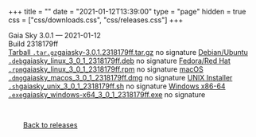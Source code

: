 +++
title = ""
date = "2021-01-12T13:39:00"
type = "page"
hidden = true
css = ["css/downloads.css", "css/releases.css"]
+++

<div class="download-container">
<div id="download-title">
<i class="fa-solid fa-tag"></i>
Gaia Sky <span class="downloads-version">3.0.1</span> — <i class="fa-solid fa-clock"></i>
<time class="downloads-releasedate" datetime="2021-01-12T13:39:00" title="Published: 2021-01-12T13:39:00">2021-01-12</time></div>
<div class="downloads-build">Build 2318179ff</div>
<div class="download-section">
<a href="https://gaia.ari.uni-heidelberg.de/gaiasky/releases/3.0.1.2318179ff/gaiasky-3.0.1.2318179ff.tar.gz" class="download-button"><i class="fa-solid fa-file-zipper"></i> Tarball <code>.tar.gz</code><span class="download-sub">gaiasky-3.0.1.2318179ff.tar.gz</span></a>
<span class="signature">no signature</span>
<a href="https://gaia.ari.uni-heidelberg.de/gaiasky/releases/3.0.1.2318179ff/gaiasky_linux_3_0_1_2318179ff.deb" class="download-button"><i class="fa-brands fa-debian"></i> Debian/Ubuntu <code>.deb</code><span class="download-sub">gaiasky_linux_3_0_1_2318179ff.deb</span></a>
<span class="signature">no signature</span>
<a href="https://gaia.ari.uni-heidelberg.de/gaiasky/releases/3.0.1.2318179ff/gaiasky_linux_3_0_1_2318179ff.rpm" class="download-button"><i class="fa-brands fa-fedora"></i> Fedora/Red Hat <code>.rpm</code><span class="download-sub">gaiasky_linux_3_0_1_2318179ff.rpm</span></a>
<span class="signature">no signature</span>
<a href="https://gaia.ari.uni-heidelberg.de/gaiasky/releases/3.0.1.2318179ff/gaiasky_macos_3_0_1_2318179ff.dmg" class="download-button"><i class="fa-brands fa-apple"></i> macOS <code>.dmg</code><span class="download-sub">gaiasky_macos_3_0_1_2318179ff.dmg</span></a>
<span class="signature">no signature</span>
<a href="https://gaia.ari.uni-heidelberg.de/gaiasky/releases/3.0.1.2318179ff/gaiasky_unix_3_0_1_2318179ff.sh" class="download-button"><i class="fa fa-terminal"></i> UNIX Installer <code>.sh</code><span class="download-sub">gaiasky_unix_3_0_1_2318179ff.sh</span></a>
<span class="signature">no signature</span>
<a href="https://gaia.ari.uni-heidelberg.de/gaiasky/releases/3.0.1.2318179ff/gaiasky_windows-x64_3_0_1_2318179ff.exe" class="download-button"><i class="fa-brands fa-windows"></i> Windows x86-64 <code>.exe</code><span class="download-sub">gaiasky_windows-x64_3_0_1_2318179ff.exe</span></a>
<span class="signature">no signature</span>
</div>
</div>

<p class="center-text" style="padding: 30px;">
<i class="fa-solid fa-circle-arrow-left"></i> <a href="/downloads/releases">Back to releases</a>
</p>
